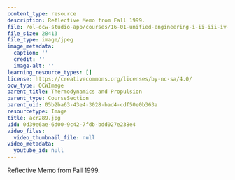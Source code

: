 ```yaml
---
content_type: resource
description: Reflective Memo from Fall 1999.
file: /ol-ocw-studio-app/courses/16-01-unified-engineering-i-ii-iii-iv-fall-2005-spring-2006/0d39e6ae6d009c427fdbbdd027e238e4_acr289.jpg
file_size: 28413
file_type: image/jpeg
image_metadata:
  caption: ''
  credit: ''
  image-alt: ''
learning_resource_types: []
license: https://creativecommons.org/licenses/by-nc-sa/4.0/
ocw_type: OCWImage
parent_title: Thermodynamics and Propulsion
parent_type: CourseSection
parent_uid: 05b2ba63-43e4-3028-bad4-cdf50e0b363a
resourcetype: Image
title: acr289.jpg
uid: 0d39e6ae-6d00-9c42-7fdb-bdd027e238e4
video_files:
  video_thumbnail_file: null
video_metadata:
  youtube_id: null
---
```

Reflective Memo from Fall 1999.